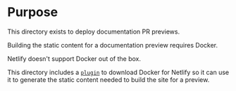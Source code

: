 # Purpose
This directory exists to deploy documentation PR previews.

Building the static content for a documentation preview requires Docker.

Netlify doesn't support Docker out of the box.

This directory includes a [`plugin`](https://docs.netlify.com/integrations/build-plugins/#configure-settings) to download Docker for Netlify so it can use it to generate the static content needed to build the site for a preview.
